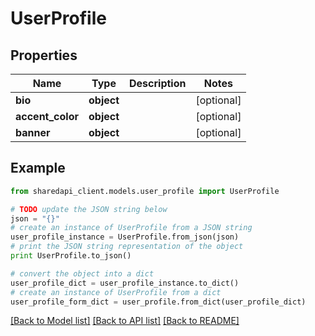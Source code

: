 # UserProfile


## Properties
Name | Type | Description | Notes
------------ | ------------- | ------------- | -------------
**bio** | **object** |  | [optional] 
**accent_color** | **object** |  | [optional] 
**banner** | **object** |  | [optional] 

## Example

```python
from sharedapi_client.models.user_profile import UserProfile

# TODO update the JSON string below
json = "{}"
# create an instance of UserProfile from a JSON string
user_profile_instance = UserProfile.from_json(json)
# print the JSON string representation of the object
print UserProfile.to_json()

# convert the object into a dict
user_profile_dict = user_profile_instance.to_dict()
# create an instance of UserProfile from a dict
user_profile_form_dict = user_profile.from_dict(user_profile_dict)
```
[[Back to Model list]](../README.md#documentation-for-models) [[Back to API list]](../README.md#documentation-for-api-endpoints) [[Back to README]](../README.md)


